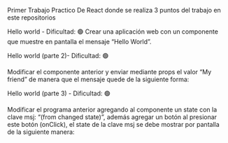  Primer Trabajo Practico De React  donde se realiza 3 puntos del trabajo en este repositorios


Hello world - Dificultad:  🟢
Crear una aplicación web con un componente que muestre en pantalla el mensaje “Hello World”.



Hello world (parte 2)- Dificultad:  🟢

Modificar el componente anterior y enviar mediante props el valor “My friend” de manera que el mensaje quede de la siguiente forma:



Hello world (parte 3) - Dificultad:  🟢

Modificar el programa anterior agregando al componente un state con la clave msj: “(from changed state)”, además agregar un botón al presionar este botón (onClick), el state de la clave msj se debe mostrar por pantalla de la siguiente manera: 





